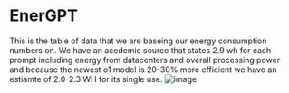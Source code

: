 # EnerGPT

This is the table of data that we are baseing our energy consumption numbers on. We have an acedemic source that states 2.9 wh for each prompt including energy from datacenters and overall processing power and because the newest o1 model is 20-30% more efficient we have an estiamte of 2.0-2.3 WH for its single use.
![image](https://github.com/user-attachments/assets/7be4a8e0-f26a-4cbf-9633-8af2bad8b236)


